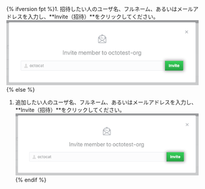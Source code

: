 {% ifversion fpt %}1. 招待したい人のユーザ名、フルネーム、あるいはメールアドレスを入力し、**Invite（招待）**をクリックしてください。
  ![メンバーの招待フォーム](/assets/images/help/organizations/org-invite-modal.png){% else %}
1. 追加したい人のユーザ名、フルネーム、あるいはメールアドレスを入力し、**Invite（招待）**をクリックしてください。 ![Invite member form](/assets/images/help/organizations/org-invite-modal.png){% endif %}
